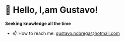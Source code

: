 # 👋 Hello, I,am Gustavo!

**Seeking knowledge all the time**


- 📫 How to reach me: gustavo.nobrega@hotmail.com
